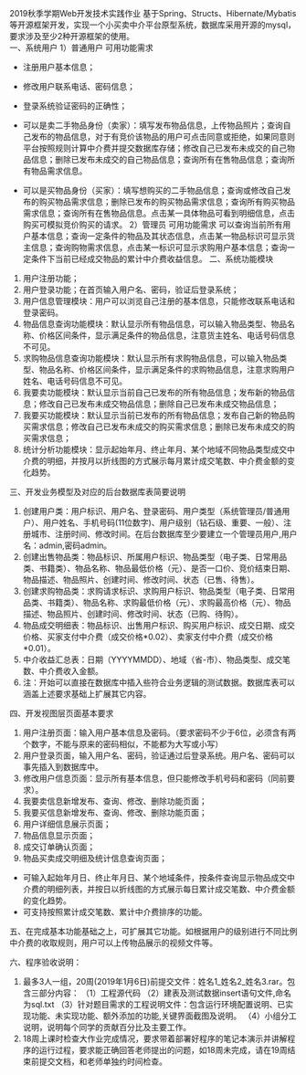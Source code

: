 2019秋季学期Web开发技术实践作业
基于Spring、Structs、Hibernate/Mybatis等开源框架开发，实现一个小买卖中介平台原型系统，数据库采用开源的mysql，要求涉及至少2种开源框架的使用。   
一、系统用户
1）普通用户 可用功能需求

* 注册用户基本信息；
* 修改用户联系电话、密码信息；
* 登录系统验证密码的正确性；
* 可以是卖二手物品身份（卖家）：填写发布物品信息，上传物品照片；查询自己发布的物品信息，对于有竞价该物品的用户可点击同意或拒绝，如果同意则平台按照规则计算中介费并提交数据库存储；修改自己已发布未成交的自己物品信息；删除已发布未成交的自己物品信息；查询所有在售物品信息；查询所有物品需求信息。

* 可以是买物品身份（买家）：填写想购买的二手物品信息；查询或修改自己发布的购买物品需求信息；删除已发布的购买物品需求信息；查询所有购买物品需求信息；查询所有在售物品信息。点击某一具体物品可看到明细信息，点击购买可模拟竞价购买的请求。
2）管理员 可用功能需求
可以查询当前所有用户基本信息；查询一定条件的物品及其状态信息，点击某一物品标识可显示货主信息；查询购物需求信息，点击某一标识可显示求购用户基本信息；查询一定条件下当前已经成交物品的累计中介费收益信息。
二、系统功能模块

1. 用户注册功能；
2. 用户登录功能；在首页输入用户名、密码，验证后登录系统；
3. 用户信息管理模块：用户可以浏览自己注册的基本信息，只能修改联系电话和登录密码。
4. 物品信息查询功能模块：默认显示所有物品信息，可以输入物品类型、物品名称、价格区间条件，显示满足条件的物品信息，注意货主姓名、电话号码信息不可见。
5. 求购物品信息查询功能模块：默认显示所有求购物品信息，可以输入物品类型、物品名称、价格区间条件，显示满足条件的求购物品信息，注意求购用户姓名、电话号码信息不可见。
6. 我要卖功能模块：默认显示当前自己已发布的所有物品信息；发布新的物品信息；修改自己已发布未成交物品信息；删除自己已发布未成交物品信息；
7. 我要买功能模块：默认显示当前已发布的所有物品信息；发布自己新的物品购买需求信息；修改自己已发布未成交的购买需求信息；删除已发布未成交的购买需求信息；
8. 统计分析功能模块：显示起始年月、终止年月、某个地域不同物品类型成交中介费的明细，并按月以折线图的方式展示每月累计成交笔数、中介费金额的变化趋势。

三、开发业务模型及对应的后台数据库表简要说明

1. 创建用户类：用户标识、用户名、登录密码、用户类型（系统管理员/普通用户）、用户姓名、手机号码(11位数字)、用户级别（钻石级、重要、一般）、注册城市、注册时间、修改时间。在后台数据库至少要建立一个管理员用户,用户名：admin,密码admin。
2. 创建出售物品类：物品标识、所属用户标识、物品类型（电子类、日常用品类、书籍类）、物品名称、物品最低价格（元）、是否一口价、竞价结束日期、物品描述、物品照片、创建时间、修改时间、状态（已售、待售）。
3. 创建求购物品类：求购请求标识、求购用户标识、物品类型（电子类、日常用品类、书籍类）、物品名称、求购最低价格（元）、求购最高价格（元）、物品描述、物品照片、创建时间、修改时间、状态（已购、待购）。
4. 物品成交明细表：物品标识、出售用户标识、购买用户标识、成交日期、成交价格、买家支付中介费（成交价格\*0.02）、卖家支付中介费（成交价格\*0.01）。
5. 中介收益汇总表：日期（YYYYMMDD）、地域（省-市）、物品类型、成交笔数、中介费收入金额。
6. 注：开始可以直接在数据库中插入些符合业务逻辑的测试数据。数据库表可以涵盖上述要求基础上扩展其它内容。

四、开发视图层页面基本要求
1. 用户注册页面：输入用户基本信息及密码。（要求密码不少于6位，必须含有两个数字，不能与原来的密码相似，不能都为大写或小写）
2. 用户登录页面，输入用户名、密码，验证通过后登录系统。用户名、密码可以事先插入到数据库中。
3. 修改用户信息页面：显示所有基本信息，但只能修改手机号码和密码（同前要求）。
4. 我要卖信息新增发布、查询、修改、删除功能页面；
5. 我要买信息新增发布、查询、修改、删除功能页面；
6. 用户详细信息展示页面；
7. 物品信息显示页面；
8. 成交订单确认页面；
9. 物品买卖成交明细及统计信息查询页面；

* 可输入起始年月日、终止年月日、某个地域条件，按条件查询显示物品成交中介费的明细列表，并按日以折线图的方式展示每日累计成交笔数、中介费金额的变化趋势。
* 可支持按照累计成交笔数、累计中介费排序的功能。

五、在完成基本功能基础之上，可扩展其它功能。如根据用户的级别进行不同比例中介费的收取规则，用户可以上传物品展示的视频文件等。

六、程序验收说明：
1. 最多3人一组，20周(2019年1月6日)前提交文件：姓名1_姓名2_姓名3.rar。包含三部分内容：
（1）工程源代码
（2）建表及测试数据insert语句文件,命名为sql.txt
（3）针对题目需求的工程说明文件：包含运行环境配置说明、已实现功能、未实现功能、额外添加的功能,关键界面截图及说明。
（4）小组分工说明，说明每个同学的贡献百分比及主要工作。
2. 18周上课时检查大作业完成情况，要求带着部署好程序的笔记本演示并讲解程序的运行过程，要求能正确回答老师提出的问题，如18周未完成，请在19周结束前提交文档，和老师单独约时间检查。

